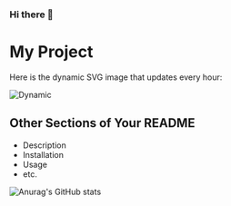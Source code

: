 ### Hi there 👋

<!--
**OohWhatever/OohWhatever** is a ✨ _special_ ✨ repository because its `README.md` (this file) appears on your GitHub profile.

Here are some ideas to get you started:

- 🔭 I’m currently working on ...
- 🌱 I’m currently learning ...
- 👯 I’m looking to collaborate on ...
- 🤔 I’m looking for help with ...
- 💬 Ask me about ...
- 📫 How to reach me: ...
- 😄 Pronouns: ...
- ⚡ Fun fact: ...
-->
# My Project

Here is the dynamic SVG image that updates every hour:

![Dynamic](img/data.svg)


## Other Sections of Your README
- Description
- Installation
- Usage
- etc.




![Anurag's GitHub stats](https://github-readme-stats.vercel.app/api?username=OohWhatever&show_icons=true&theme=radical)

